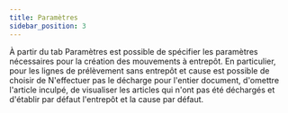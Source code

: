 ```yaml
---
title: Paramètres
sidebar_position: 3
---
```


À partir du tab Paramètres est possible de spécifier les paramètres nécessaires pour la création des mouvements à entrepôt. En particulier, pour les lignes de prélèvement sans entrepôt et cause est possible de choisir de N'effectuer pas le décharge pour l'entier document, d'omettre l'article inculpé, de visualiser les articles qui n'ont pas été déchargés et d'établir par défaut l'entrepôt et la cause par défaut.







